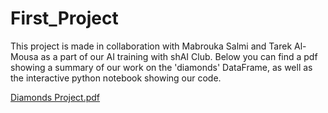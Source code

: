 # First_Project
This project is made in collaboration with Mabrouka Salmi and Tarek Al-Mousa as a part of our AI training with shAI Club.
Below you can find a pdf showing a summary of our work on the 'diamonds' DataFrame, as well as the interactive python notebook showing our code.

[Diamonds Project.pdf](https://github.com/Reem-AbuFarah/First_Project/files/7087040/Diamonds.Project.pdf)

